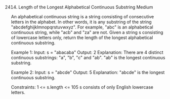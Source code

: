 2414. Length of the Longest Alphabetical Continuous Substring
Medium

An alphabetical continuous string is a string consisting of consecutive letters in the alphabet. In other words, it is any substring of the string "abcdefghijklmnopqrstuvwxyz".
For example, "abc" is an alphabetical continuous string, while "acb" and "za" are not.
Given a string s consisting of lowercase letters only, return the length of the longest alphabetical continuous substring.

Example 1:
Input: s = "abacaba"
Output: 2
Explanation: There are 4 distinct continuous substrings: "a", "b", "c" and "ab".
"ab" is the longest continuous substring.

Example 2:
Input: s = "abcde"
Output: 5
Explanation: "abcde" is the longest continuous substring.
 
Constraints:
1 <= s.length <= 105
s consists of only English lowercase letters.
